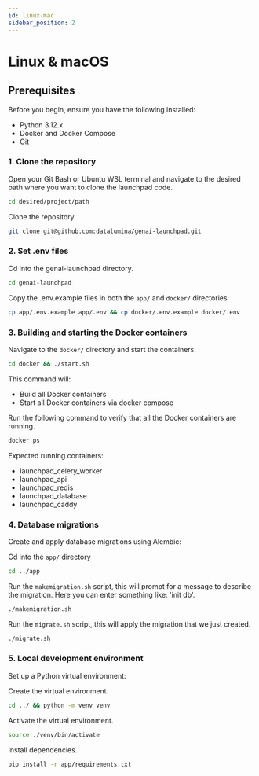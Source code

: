 ```yaml
---
id: linux-mac
sidebar_position: 2
---
```


# Linux & macOS

## Prerequisites

Before you begin, ensure you have the following installed:

- Python 3.12.x
- Docker and Docker Compose
- Git

### 1. Clone the repository

Open your Git Bash or Ubuntu WSL terminal and navigate to the desired path where you want to clone the launchpad code.

```bash
cd desired/project/path
```

Clone the repository.

```bash
git clone git@github.com:datalumina/genai-launchpad.git
```

### 2. Set .env files

Cd into the genai-launchpad directory.

```bash
cd genai-launchpad
```

Copy the .env.example files in both the `app/` and `docker/` directories

```bash
cp app/.env.example app/.env && cp docker/.env.example docker/.env
```

### 3. Building and starting the Docker containers

Navigate to the `docker/` directory and start the containers.

```bash
cd docker && ./start.sh
```

This command will:

- Build all Docker containers
- Start all Docker containers via docker compose

Run the following command to verify that all the Docker containers are running.

```bash
docker ps
```

Expected running containers:

- launchpad_celery_worker
- launchpad_api
- launchpad_redis
- launchpad_database
- launchpad_caddy

### 4. Database migrations

Create and apply database migrations using Alembic:

Cd into the `app/` directory

```bash
cd ../app
```

Run the `makemigration.sh` script, this will prompt for a message to describe the migration. Here you can enter
something like: 'init db'.

```bash
./makemigration.sh
```

Run the `migrate.sh` script, this will apply the migration that we just created.

```bash
./migrate.sh
```

### 5. Local development environment

Set up a Python virtual environment:

Create the virtual environment.

```bash
cd ../ && python -m venv venv
```

Activate the virtual environment.

```bash
source ./venv/bin/activate
```

Install dependencies.

```bash
pip install -r app/requirements.txt
```

